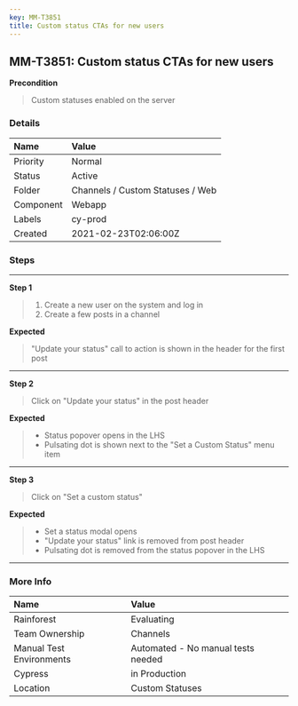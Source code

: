 ```yaml
---
key: MM-T3851
title: Custom status CTAs for new users
---
```


## MM-T3851: Custom status CTAs for new users

**Precondition**

> <article>Custom statuses enabled on the server</article>

### Details

| Name      | Value                            |
| :-------- | :------------------------------- |
| Priority  | Normal                           |
| Status    | Active                           |
| Folder    | Channels / Custom Statuses / Web |
| Component | Webapp                           |
| Labels    | cy-prod                          |
| Created   | 2021-02-23T02:06:00Z             |

### Steps

<hr/>

**Step 1**

> <article><ol><li>Create a new user on the system and log in</li><li>Create a few posts in a channel</li></ol></article>

**Expected**

> <article>"Update your status" call to action is shown in the header for the first post</article>

<hr/>

**Step 2**

> <article>Click on "Update your status" in the post header</article>

**Expected**

> <article><ul><li>Status popover opens in the LHS</li><li>Pulsating dot is shown next to the "Set a Custom Status" menu item</li></ul></article>

<hr/>

**Step 3**

> <article>Click on "Set a custom status"</article>

**Expected**

> <article><ul><li>Set a status modal opens</li><li>"Update your status" link is removed from post header</li><li>Pulsating dot is removed from the status popover in the LHS</li></ul></article>

<hr/>

### More Info

| Name                     | Value                              |
| :----------------------- | :--------------------------------- |
| Rainforest               | Evaluating                         |
| Team Ownership           | Channels                           |
| Manual Test Environments | Automated - No manual tests needed |
| Cypress                  | in Production                      |
| Location                 | Custom Statuses                    |
